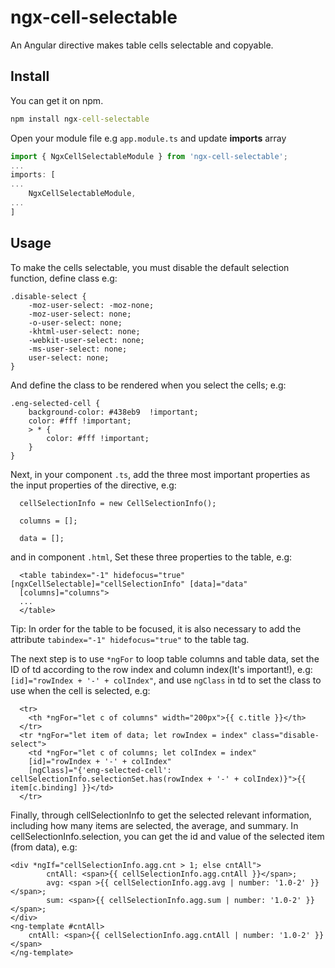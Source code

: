 # ngx-cell-selectable

An Angular directive makes table cells selectable and copyable.

## Install

You can get it on npm.

```bat
npm install ngx-cell-selectable
```

Open your module file e.g `app.module.ts` and update **imports** array

```ts
import { NgxCellSelectableModule } from 'ngx-cell-selectable';
...
imports: [
...
    NgxCellSelectableModule,
...
]
```

## Usage


To make the cells selectable, you must disable the default selection function, define class e.g:
```
.disable-select {
    -moz-user-select: -moz-none;
    -moz-user-select: none;
    -o-user-select: none;
    -khtml-user-select: none;
    -webkit-user-select: none;
    -ms-user-select: none;
    user-select: none;
}

```
And define the class to be rendered when you select the cells; e.g:
```
.eng-selected-cell {
    background-color: #438eb9  !important;
    color: #fff !important;
    > * {
        color: #fff !important;
    }
}
```
Next, in your component `.ts`, add the three most important properties as the input properties of the directive, e.g:
```
  cellSelectionInfo = new CellSelectionInfo();

  columns = [];

  data = [];
```
and in component `.html`,
Set these three properties to the table, e.g:
```
  <table tabindex="-1" hidefocus="true" [ngxCellSelectable]="cellSelectionInfo" [data]="data"
  [columns]="columns">
  ...
  </table>
```
Tip: In order for the table to be focused, it is also necessary to add the attribute `tabindex="-1" hidefocus="true"` to the table tag.

The next step is to use `*ngFor` to loop table columns and table data, set the ID of td according to the row index and column index(It's important!), e.g:`[id]="rowIndex + '-' + colIndex"`, and use `ngClass` in td to set the class to use when the cell is selected, e.g:
```
  <tr>
    <th *ngFor="let c of columns" width="200px">{{ c.title }}</th>
  </tr>
  <tr *ngFor="let item of data; let rowIndex = index" class="disable-select">
    <td *ngFor="let c of columns; let colIndex = index" 
    [id]="rowIndex + '-' + colIndex" 
    [ngClass]="{'eng-selected-cell': cellSelectionInfo.selectionSet.has(rowIndex + '-' + colIndex)}">{{ item[c.binding] }}</td>
  </tr>
```
Finally, through cellSelectionInfo to get the selected relevant information, including how many items are selected, the average, and summary. In cellSelectionInfo.selection, you can get the id and value of the selected item (from data), e.g:
```
<div *ngIf="cellSelectionInfo.agg.cnt > 1; else cntAll">
        cntAll: <span>{{ cellSelectionInfo.agg.cntAll }}</span>;
        avg: <span >{{ cellSelectionInfo.agg.avg | number: '1.0-2' }}</span>;
        sum: <span>{{ cellSelectionInfo.agg.sum | number: '1.0-2' }}</span>;
</div>
<ng-template #cntAll>
    cntAll: <span>{{ cellSelectionInfo.agg.cntAll | number: '1.0-2' }}</span> 
</ng-template>
```
